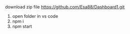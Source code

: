 download zip file 
https://github.com/Esa88/Dashboard1.git
<ol>
 <li>  open  folder in vs code </li>
 <li> npm i </li>
  <li> npm start</li>
 </ol>
 
 
